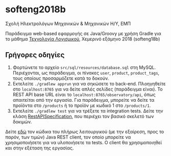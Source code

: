 # softeng2018b

Σχολή Ηλεκτρολόγων Μηχανικών & Μηχανικών Η/Υ, ΕΜΠ

Παράδειγμα web-based εφαρμογής σε Java/Groovy με χρήση Gradle για το μάθημα [Τεχνολογία Λογισμικού](http://courses.softlab.ntua.gr/softeng/2018b/), Χεμερινό εξάμηνο 2018 (softeng18b)

## Γρήγορες οδηγίες
1. Φορτώνετε το αρχείο ```src/sql/resources/database.sql``` στη MySQL. Περιέχονται, ως παράδειγμα, οι πίνακες `user`, `product`, `product_tags`, τους οποίους προσαρμόζετε κατά το δοκούν.
2. Εκτελείτε `./gradlew apprun` για να σηκώσετε το back-end. Πλοηγηθείτε στο `localhost:8765` για να δείτε απλές σελίδες (παράδειγμα είναι). Το REST API base URL είναι το `localhost:8765/observatory/api`, όπως απαιτείται από την εργασία. Για παράδειγμα, μπορείτε να δείτε τα προϊόντα στο `/products` ή το προϊόν με κωδικό 1 στο `/products/1`.
3. Εκτελείτε `./gradlew test` για να τρέξετε τα integration tests. Δείτε την κλάση [RestAPISpecification](src/test/groovy/gr/ntua/ece/softeng18b/RestAPISpecification.groovy), που περιέχει τον βασικό σκελετό των δοκιμών. 

Δείτε [εδώ](https://github.com/saikos/softeng18b-rest-api-client) τον κώδικα του πλήρως λειτουργικού (με την εξαίρεση, προς το παρόν, των τιμών) Java REST client, τον οποίο μπορείτε να χρησιμοποιήσετε για να υλοποιήσετε τα tests. Ο client θα χρησιμοποιηθεί και στην εξέταση της εργασίας.
